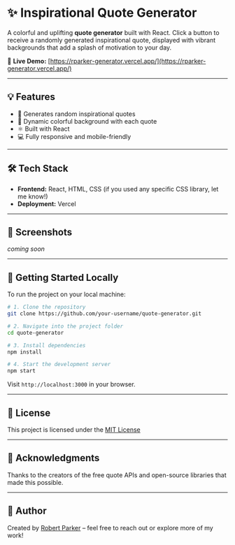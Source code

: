 

# ✨ Inspirational Quote Generator

A colorful and uplifting **quote generator** built with React. Click a button to receive a randomly generated inspirational quote, displayed with vibrant backgrounds that add a splash of motivation to your day.

🔗 **Live Demo:** [https://rparker-generator.vercel.app/](https://rparker-generator.vercel.app/)

---

## 💡 Features

- 🎯 Generates random inspirational quotes
- 🎨 Dynamic colorful background with each quote
- ⚛️ Built with React
- 💻 Fully responsive and mobile-friendly

---

## 🛠️ Tech Stack

- **Frontend:** React, HTML, CSS (if you used any specific CSS library, let me know!)
- **Deployment:** Vercel

---

## 📸 Screenshots

<!-- Add a screenshot or gif of the app -->
_coming soon_

---

## 🚀 Getting Started Locally

To run the project on your local machine:

```bash
# 1. Clone the repository
git clone https://github.com/your-username/quote-generator.git

# 2. Navigate into the project folder
cd quote-generator

# 3. Install dependencies
npm install

# 4. Start the development server
npm start
````

Visit `http://localhost:3000` in your browser.

---

## 📄 License

This project is licensed under the [MIT License](LICENSE)

---

## 🙌 Acknowledgments

Thanks to the creators of the free quote APIs and open-source libraries that made this possible.

---

## 👤 Author

Created by [Robert Parker](https://github.com/rparker122) – feel free to reach out or explore more of my work!

```




